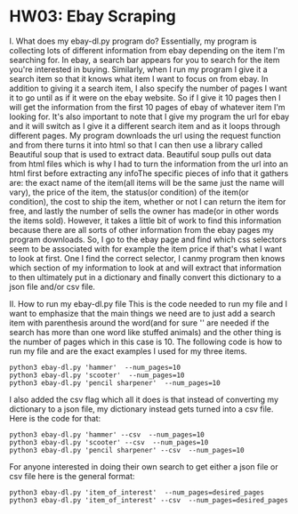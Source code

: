 # HW03: Ebay Scraping
I. What does my ebay-dl.py program do?
Essentially, my program is collecting lots of different information from ebay depending on the item I'm searching for. In ebay, a search bar appears for you to search for the item you're interested in buying. Similarly, when I run my program I give it a search item so that it knows what item I want to focus on from ebay. In addition to giving it a search item, I also specify the number of pages I want it to go until as if it were on the ebay website. So if I give it 10 pages then I will get the information from the first 10 pages of ebay of whatever item I'm looking for. It's also important to note that I give my program the url for ebay and it will switch as I give it a different search item and as it loops through different pages. My program downloads the url using the request function and from there turns it into html so that I can then use a library called Beautiful soup that is used to extract data. Beautiful soup pulls out data from html files which is why I had to turn the information from the url into an html first before extracting any infoThe specific pieces of info that it gathers are: the exact name of the item(all items will be the same just the name will vary), the price of the item, the status(or condition) of the item(or condition), the cost to ship the item, whether or not I can return the item for free, and lastly the number of sells the owner has made(or in other words the items sold). However, it takes a little bit of work to find this information because there are all sorts of other information from the ebay pages my program downloads. So, I go to the ebay page and find which css selectors seem to be associated with for example the item price if that's what I want to look at first. One I find the correct selector, I canmy program then knows which section of my information to look at and will extract that information to then ultimately put in a dictionary and finally convert this dictionary to a json file and/or csv file.

II. How to run my ebay-dl.py file
This is the code needed to run my file and I want to emphasize that the main things we need are to just add a search item with parenthesis around the word(and for sure '' are needed if the search has more than one word like stuffed animals) and the other thing is the number of pages which in this case is 10. The following code is how to run my file and are the exact examples I used for my three items.
```
python3 ebay-dl.py 'hammer'  --num_pages=10
python3 ebay-dl.py 'scooter'  --num_pages=10
python3 ebay-dl.py 'pencil sharpener'  --num_pages=10
```
I also added the csv flag which all it does is that instead of converting my dictionary to a json file, my dictionary instead gets turned into a csv file. Here is the code for that:
```
python3 ebay-dl.py 'hammer' --csv  --num_pages=10
python3 ebay-dl.py 'scooter' --csv  --num_pages=10
python3 ebay-dl.py 'pencil sharpener' --csv  --num_pages=10
```
For anyone interested in doing their own search to get either a json file or csv file here is the general format:
```
python3 ebay-dl.py 'item_of_interest'  --num_pages=desired_pages
python3 ebay-dl.py 'item_of_interest' --csv  --num_pages=desired_pages
```
